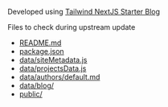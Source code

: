 Developed using [Tailwind NextJS Starter Blog](https://github.com/timlrx/tailwind-nextjs-starter-blog)

Files to check during upstream update

- [README.md](README.md)
- [package.json](package.json#L2-L3)
- [data/siteMetadata.js](data/siteMetadata.js)
- [data/projectsData.js](data/projectsData.js)
- [data/authors/default.md](data/authors/default.md)
- [data/blog/](data/blog/)
- [public/](public/)
